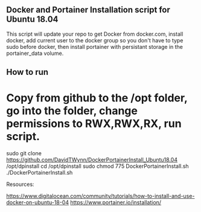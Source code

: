## Docker and Portainer Installation script for Ubuntu 18.04

This script will update your repo to get Docker from docker.com, install docker, add current user to the docker group so you
don't have to type sudo before docker, then install portainer with persistant storage in the portainer_data volume. 

## How to run 
# Copy from github to the /opt folder, go into the folder, change permissions to RWX,RWX,RX, run script. 
sudo git clone https://github.com/DavidTWynn/DockerPortainerInstall_Ubuntu18.04 /opt/dpinstall
cd /opt/dpinstall
sudo chmod 775 DockerPortainerInstall.sh
./DockerPortainerInstall.sh

Resources:

https://www.digitalocean.com/community/tutorials/how-to-install-and-use-docker-on-ubuntu-18-04
https://www.portainer.io/installation/
